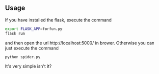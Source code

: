 ## Usage
If you have installed the flask, execute the command
```bash
export FLASK_APP=forfun.py
flask run
```
and then open the url http://localhost:5000/ in brower.
Otherwise you can just execute the command
```bash
python spider.py
```
It's very simple isn't it?